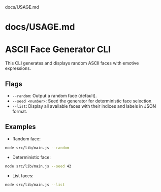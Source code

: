 docs/USAGE.md
# docs/USAGE.md
# ASCII Face Generator CLI

This CLI generates and displays random ASCII faces with emotive expressions.

## Flags

- `--random`: Output a random face (default).
- `--seed <number>`: Seed the generator for deterministic face selection.
- `--list`: Display all available faces with their indices and labels in JSON format.

## Examples

- Random face:

```bash
node src/lib/main.js --random
```

- Deterministic face:

```bash
node src/lib/main.js --seed 42
```

- List faces:

```bash
node src/lib/main.js --list
```